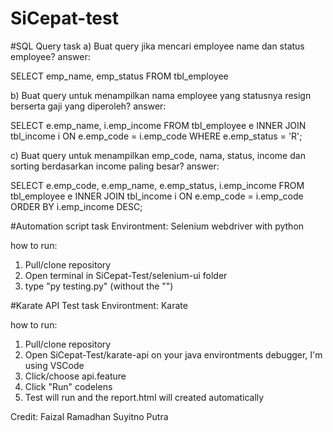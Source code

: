 # SiCepat-test

#SQL Query task
a) Buat query jika mencari employee name dan status employee?
answer:

SELECT emp_name, emp_status
FROM tbl_employee 

b) Buat query untuk menampilkan nama employee yang statusnya resign berserta gaji yang diperoleh?
answer:

SELECT e.emp_name, i.emp_income
FROM tbl_employee e
INNER JOIN tbl_income i ON e.emp_code = i.emp_code
WHERE e.emp_status = 'R';

c) Buat query untuk menampilkan emp_code, nama, status, income dan sorting berdasarkan income 
paling besar?
answer:

SELECT e.emp_code, e.emp_name, e.emp_status, i.emp_income
FROM tbl_employee e
INNER JOIN tbl_income i ON e.emp_code = i.emp_code
ORDER BY i.emp_income DESC;

#Automation script task
Environtment: Selenium webdriver with python

how to run: 
1. Pull/clone repository
2. Open terminal in SiCepat-Test/selenium-ui folder
3. type "py testing.py" (without the "")

#Karate API Test task
Environtment: Karate

how to run:
1. Pull/clone repository
2. Open SiCepat-Test/karate-api on your java environtments debugger, I'm using VSCode
3. Click/choose api.feature
4. Click "Run" codelens
5. Test will run and the report.html will created automatically

Credit: Faizal Ramadhan Suyitno Putra

